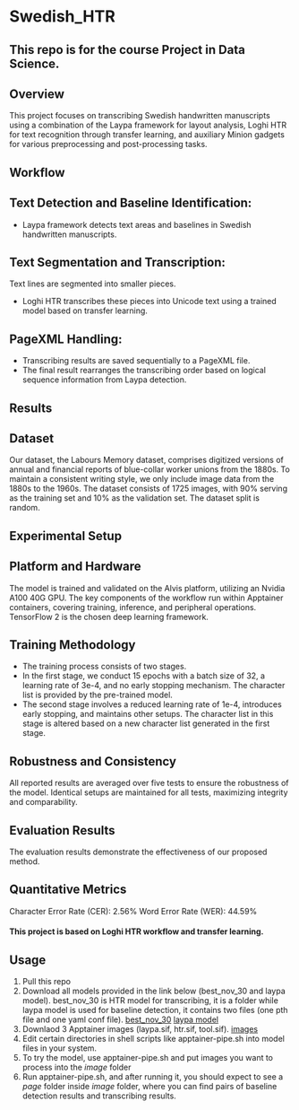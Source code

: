 # Swedish_HTR

## This repo is for the course Project in Data Science.

## Overview

This project focuses on transcribing Swedish handwritten manuscripts using a combination of the Laypa framework for layout analysis, Loghi HTR for text recognition through transfer learning, and auxiliary Minion gadgets for various preprocessing and post-processing tasks.

## Workflow

## Text Detection and Baseline Identification:
* Laypa framework detects text areas and baselines in Swedish handwritten manuscripts.
## Text Segmentation and Transcription:
Text lines are segmented into smaller pieces.
* Loghi HTR transcribes these pieces into Unicode text using a trained model based on transfer learning.
## PageXML Handling:
* Transcribing results are saved sequentially to a PageXML file.
* The final result rearranges the transcribing order based on logical sequence information from Laypa detection.

## Results

## Dataset
Our dataset, the Labours Memory dataset, comprises digitized versions of annual and financial reports of blue-collar worker unions from the 1880s. To maintain a consistent writing style, we only include image data from the 1880s to the 1960s. The dataset consists of 1725 images, with 90% serving as the training set and 10% as the validation set. The dataset split is random.

## Experimental Setup
## Platform and Hardware

The model is trained and validated on the Alvis platform, utilizing an Nvidia A100 40G GPU. The key components of the workflow run within Apptainer containers, covering training, inference, and peripheral operations. TensorFlow 2 is the chosen deep learning framework.

## Training Methodology

* The training process consists of two stages.
* In the first stage, we conduct 15 epochs with a batch size of 32, a learning rate of 3e-4, and no early stopping mechanism. The character list is provided by the pre-trained model.
* The second stage involves a reduced learning rate of 1e-4, introduces early stopping, and maintains other setups. The character list in this stage is altered based on a new character list generated in the first stage.

## Robustness and Consistency

All reported results are averaged over five tests to ensure the robustness of the model. Identical setups are maintained for all tests, maximizing integrity and comparability.

## Evaluation Results
The evaluation results demonstrate the effectiveness of our proposed method.

## Quantitative Metrics

Character Error Rate (CER): 2.56%
Word Error Rate (WER): 44.59%


#### This project is based on Loghi HTR workflow and transfer learning.
## Usage
1. Pull this repo
2. Download all models provided in the link below (best_nov_30 and laypa model). best_nov_30 is HTR model for transcribing, it is a folder while laypa model is used for baseline detection, it contains two files (one pth file and one yaml conf file).
[best_nov_30](https://1drv.ms/f/s!AhLc1l9ln_UugvBxsrxiS2OCpx5f3w?e=NjdVju)
[laypa model](https://1drv.ms/f/s!AhLc1l9ln_UugvEF1UOXzfOyDoWtwA?e=CjMQWx)
3. Downlaod 3 Apptainer images (laypa.sif, htr.sif, tool.sif).
[images](https://1drv.ms/f/s!AhLc1l9ln_UugvEGg39WPvRkaehvdg?e=lnt6hl)
4. Edit certain directories in shell scripts like apptainer-pipe.sh into model files in your system.
5. To try the model, use apptainer-pipe.sh and put images you want to process into the *image* folder
6. Run apptainer-pipe.sh, and after running it, you should expect to see a *page* folder inside *image* folder, where you can find pairs of baseline detection results and transcribing results.
